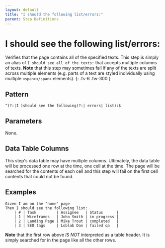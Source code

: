 ```yaml
---
layout: default
title: "I should the following list/errors:"
parent: Step Definitions
---
```


# I should see the following list/errors:

Verifies that the page contains all of the specified texts. This step is simply an alias of `I should see all of the texts:` that accepts multiple columns of texts. **Note** that this step may sometimes fail if any of the texts are split across multiple elements (e.g. parts of a text are styled individually using multiple `<span></span>` elements).
{: .fs-6 .fw-300 }

## Pattern

```
^(?:|I )should see the following(?:| errors| list):$
```

## Parameters

None.

## Data Table Columns

This step's data table may have multiple columns. Ultimately, the data table will be processed
one row at the time, one cell at the time. The page will be searched for the contents of each cell
and this step will fail on the first cell contents that could not be found.

## Examples

```gherkin
Given I am on the "home" page
Then I should see the following list:
    | # | Task         | Assignee   | Status      |
    | 1 | Wireframes   | John Smith | in progress |
    | 2 | Landing Page | Mike Trout | completed   |
    | 3 | SEO tags     | Loblab Dan | failed qa   |
```

**Note** that the first row above _IS NOT_ interpreted as a table header. It is simply searched for in the page like all the other rows.
